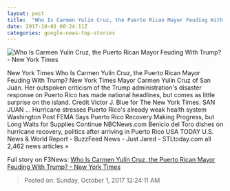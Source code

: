 ```yaml
---
layout: post
title:  "Who Is Carmen Yulín Cruz, the Puerto Rican Mayor Feuding With Trump? - New York Times"
date: 2017-10-01 00:24:11Z
categories: google-news-top-stories
---
```


![Who Is Carmen Yulín Cruz, the Puerto Rican Mayor Feuding With Trump? - New York Times](https://static01.nyt.com/images/2017/10/01/us/01Cruz-web-sub/01Cruz-web-sub-facebookJumbo-v3.jpg)

New York Times Who Is Carmen Yulín Cruz, the Puerto Rican Mayor Feuding With Trump? New York Times Mayor Carmen Yulín Cruz of San Juan. Her outspoken criticism of the Trump administration's disaster response on Puerto Rico has made national headlines, but comes as little surprise on the island. Credit Victor J. Blue for The New York Times. SAN JUAN ... Hurricane stresses Puerto Rico's already weak health system Washington Post FEMA Says Puerto Rico Recovery Making Progress, but Long Waits for Supplies Continue NBCNews.com Benicio del Toro dishes on hurricane recovery, politics after arriving in Puerto Rico USA TODAY U.S. News & World Report - BuzzFeed News - Just Jared - STLtoday.com all 2,462 news articles »


Full story on F3News: [Who Is Carmen Yulín Cruz, the Puerto Rican Mayor Feuding With Trump? - New York Times](http://www.f3nws.com/n/W3kxDF)

> Posted on: Sunday, October 1, 2017 12:24:11 AM

